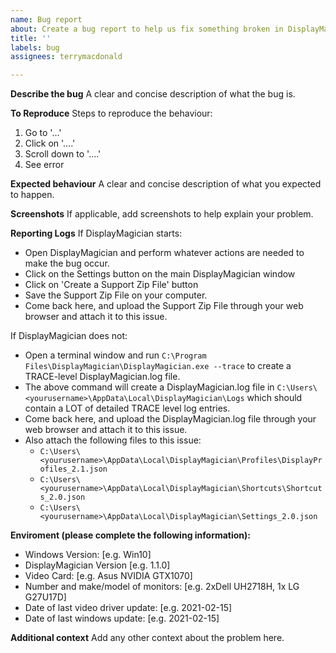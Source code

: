 ```yaml
---
name: Bug report
about: Create a bug report to help us fix something broken in DisplayMagician
title: ''
labels: bug
assignees: terrymacdonald

---
```


**Describe the bug**
A clear and concise description of what the bug is.

**To Reproduce**
Steps to reproduce the behaviour:
1. Go to '...'
2. Click on '....'
3. Scroll down to '....'
4. See error

**Expected behaviour**
A clear and concise description of what you expected to happen.

**Screenshots**
If applicable, add screenshots to help explain your problem.

**Reporting Logs**
If DisplayMagician starts:
- Open DisplayMagician and perform whatever actions are needed to make the bug occur.
- Click on the Settings button on the main DisplayMagician window
- Click on 'Create a Support Zip File' button
- Save the Support Zip File on your computer.
- Come back here, and upload the Support Zip File through your web browser and attach it to this issue.

If DisplayMagician does not:
- Open a terminal window and run `C:\Program Files\DisplayMagician\DisplayMagician.exe --trace` to create a TRACE-level DisplayMagician.log file.
- The above command will create a DisplayMagician.log file in `C:\Users\<yourusername>\AppData\Local\DisplayMagician\Logs` which should contain a LOT of detailed TRACE level log entries. 
- Come back here, and upload the DisplayMagician.log file through your web browser and attach it to this issue.
- Also attach the following files to this issue:
  - `C:\Users\<yourusername>\AppData\Local\DisplayMagician\Profiles\DisplayProfiles_2.1.json` 
  - `C:\Users\<yourusername>\AppData\Local\DisplayMagician\Shortcuts\Shortcuts_2.0.json`
  - `C:\Users\<yourusername>\AppData\Local\DisplayMagician\Settings_2.0.json`

**Enviroment (please complete the following information):**
 - Windows Version: [e.g. Win10]
 - DisplayMagician Version [e.g. 1.1.0]
 - Video Card: [e.g. Asus NVIDIA GTX1070]
 - Number and make/model of monitors: [e.g. 2xDell UH2718H, 1x LG G27U17D]
 - Date of last video driver update: [e.g. 2021-02-15]
 - Date of last windows update: [e.g. 2021-02-15]

**Additional context**
Add any other context about the problem here.
